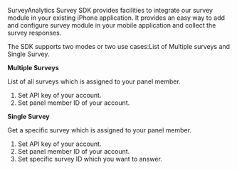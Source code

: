 SurveyAnalytics  Survey SDK provides facilities to integrate our survey module in your existing iPhone application. It provides an easy way to add and configure survey module in your mobile application and collect the survey responses.

The SDK supports two modes or two use cases:List of Multiple surveys and Single Survey.
<p><b>Multiple Surveys</b></p>
List of all surveys which is assigned to your panel member.
<ol><li>Set API key of your account.</li>
<li>Set panel member ID of your account.</li></ol>
<p><b>Single Survey</b></p>
Get a specific survey which is assigned to your panel member.
<ol><li>Set API key of your account.</li>
<li>Set panel member ID of your account.</li>
<li>Set specific survey ID which you want to answer.</li></ol>
